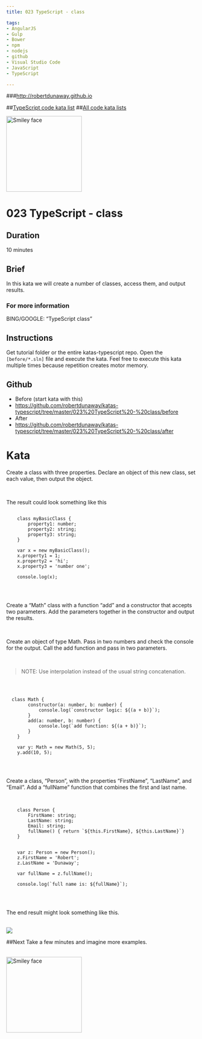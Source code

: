 ```yaml
---
title: 023 TypeScript - class

tags: 
- AngularJS
- Gulp
- Bower
- npm
- nodejs
- github
- Visual Studio Code
- JavaScript
- TypeScript

---
```


###http://robertdunaway.github.io

##[TypeScript code kata list](http://mycodekatas.github.io/typescript.html)
##[All code kata lists](http://mycodekatas.github.io/)

 <img src="https://raw.githubusercontent.com/robertdunaway/katas-typescript/master/katas-TS-logo.png" alt="Smiley face" height="200" width="200"> 

# 023 TypeScript - class

## Duration
10 minutes

## Brief
In this kata we will create a number of classes, access them, and output results.

### For more information 
BING/GOOGLE: “TypeScript class”

## Instructions
Get tutorial folder or the entire katas-typescript repo.
Open the `[before/*.sln]` file and execute the kata.
Feel free to execute this kata multiple times because repetition creates motor memory.

## Github
 - Before (start kata with this)
  - https://github.com/robertdunaway/katas-typescript/tree/master/023%20TypeScript%20-%20class/before
 - After
  - https://github.com/robertdunaway/katas-typescript/tree/master/023%20TypeScript%20-%20class/after


# Kata

Create a class with three properties.  Declare an object of this new class, set each value, then output the object.

<br>

The result could look something like this
<br>

```
 
    class myBasicClass {
        property1: number;
        property2: string;
        property3: string;
    }

    var x = new myBasicClass();
    x.property1 = 1;
    x.property2 = 'hi';
    x.property3 = 'number one';

    console.log(x);


```

<br>

Create a “Math” class with a function “add” and a constructor that accepts two parameters.  Add the parameters together in the constructor and output the results.

<br>

Create an object of type Math.  Pass in two numbers and check the console for the output.  Call the add function and pass in two parameters.

<br>

> NOTE: Use interpolation instead of the usual string concatenation.

<br>

```

  class Math {
        constructor(a: number, b: number) {
            console.log(`constructor logic: ${(a + b)}`);
        }
        add(a: number, b: number) {
            console.log(`add function: ${(a + b)}`);
        }
    }

    var y: Math = new Math(5, 5);
    y.add(10, 5);


```

<br>

Create a class, “Person”, with the properties “FirstName”, “LastName”, and “Email”.  Add a “fullName” function that combines the first and last name.  

<br>

```
    class Person {
        FirstName: string;
        LastName: string;
        Email: string;
        fullName() { return `${this.FirstName}, ${this.LastName}`}
    }


    var z: Person = new Person();
    z.FirstName = 'Robert';
    z.LastName = 'Dunaway';
    
    var fullName = z.fullName();

    console.log(`full name is: ${fullName}`);


```

<br>

The end result might look something like this.

<br>

 <img src="https://raw.githubusercontent.com/robertdunaway/katas-typescript/master/023%20TypeScript%20-%20class/1.png"> 


##Next
Take a few minutes and imagine more examples. 

<br>

 <img src="https://raw.githubusercontent.com/robertdunaway/katas-typescript/master/katas-TS-logo.png" alt="Smiley face" height="200" width="200"> 
